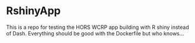 # RshinyApp
This is a repo for testing the HORS WCRP app building with R shiny instead of Dash.
Everything should be good with the Dockerfile but who knows...
